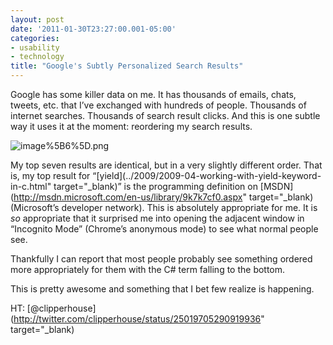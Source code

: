 ```yaml
---
layout: post
date: '2011-01-30T23:27:00.001-05:00'
categories:
- usability
- technology
title: "Google's Subtly Personalized Search Results"
---
```



Google has some killer data on me. It has thousands of emails, chats, tweets, etc. that I’ve exchanged with hundreds of people. Thousands of internet searches. Thousands of search result clicks. And this is one subtle way it uses it at the moment: reordering my search results.

![image%5B6%5D.png](/assets/2011/image%5B6%5D.png)  

My top seven results are identical, but in a very slightly different order. That is, my top result for “[yield](../2009/2009-04-working-with-yield-keyword-in-c.html" target="_blank)” is the programming definition on [MSDN](http://msdn.microsoft.com/en-us/library/9k7k7cf0.aspx" target="_blank) (Microsoft’s developer network). This is absolutely appropriate for me. It is *so* appropriate that it surprised me into opening the adjacent window in “Incognito Mode” (Chrome’s anonymous mode) to see what normal people see.

Thankfully I can report that most people probably see something ordered more appropriately for them with the C# term falling to the bottom. 

This is pretty awesome and something that I bet few realize is happening.

HT: [@clipperhouse](http://twitter.com/clipperhouse/status/25019705290919936" target="_blank)